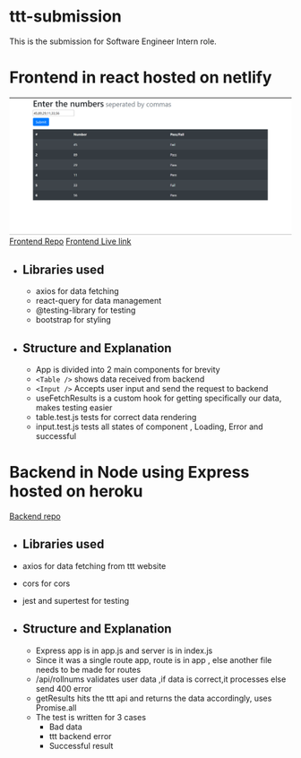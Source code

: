 # ttt-submission

This is the submission for Software Engineer Intern role.

# Frontend in react hosted on netlify
![app screenshot](./ttt.png)
[Frontend Repo](https://github.com/iam-Akshat/ttt-front)
[Frontend Live link](https://awesome-heyrovsky-54802a.netlify.app/)
- ## Libraries used
  - axios for data fetching
  - react-query for data management
  - @testing-library for testing
  - bootstrap for styling
- ## Structure and Explanation
  - App is divided into 2 main components for brevity
  - `<Table />` shows data received from backend
  - `<Input />` Accepts user input and send the request to backend
  - useFetchResults is a custom hook for getting specifically our data, makes testing easier
  - table.test.js tests for correct data rendering
  - input.test.js tests all states of component , Loading, Error and successful
 
 # Backend in Node using Express hosted on heroku
 [Backend repo](https://github.com/iam-Akshat/ttt-back)
 - ## Libraries used
  - axios for data fetching from ttt website
  - cors for cors
  - jest and supertest for testing

- ## Structure and Explanation
  - Express app is in app.js and server is in index.js
  - Since it was a single route app, route is in app , else another file needs to be made for routes
  - /api/rollnums validates user data ,if data is correct,it processes else send 400 error
  - getResults hits the ttt api and returns the data accordingly, uses Promise.all
  - The test is written for 3 cases
    - Bad data
    - ttt backend error
    - Successful result
 
